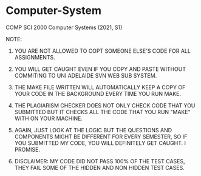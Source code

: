 # Computer-System
COMP SCI 2000 Computer Systems (2021, S1)

NOTE:

1. YOU ARE NOT ALLOWED TO COPT SOMEONE ELSE'S CODE FOR ALL ASSIGNMENTS.

2. YOU WILL GET CAUGHT EVEN IF YOU COPY AND PASTE WITHOUT COMMITING TO UNI ADELAIDE SVN WEB SUB SYSTEM.

3. THE MAKE FILE WRITTEN WILL AUTOMATICALLY KEEP A COPY OF YOUR CODE IN THE BACKGROUND EVERY TIME YOU RUN MAKE.

4. THE PLAGIARISM CHECKER DOES NOT ONLY CHECK CODE THAT YOU SUBMITTED BUT IT CHECKS ALL THE CODE THAT YOU RUN "MAKE" WITH ON YOUR MACHINE.

5. AGAIN, JUST LOOK AT THE LOGIC BUT THE QUESTIONS AND COMPONENTS MIGHT BE DIFFERENT FOR EVERY SEMESTER, SO IF YOU SUBMITTED MY CODE, YOU WILL DEFINITELY GET CAUGHT. I PROMISE.

6. DISCLAIMER: MY CODE DID NOT PASS 100% OF THE TEST CASES, THEY FAIL SOME OF THE HIDDEN AND NON HIDDEN TEST CASES.